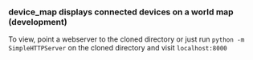 ### device_map displays connected devices on a world map (development) 

To view, point a webserver to the cloned directory or just run `python -m SimpleHTTPServer` on the cloned directory and visit `localhost:8000`


